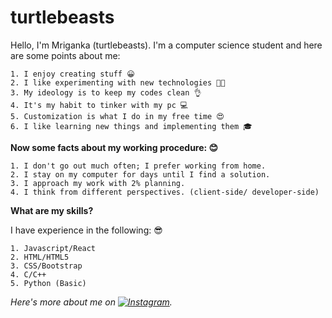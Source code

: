 # turtlebeasts

Hello, I'm Mriganka (turtlebeasts). I'm a computer science student and here are some points about me:

    1. I enjoy creating stuff 😀
    2. I like experimenting with new technologies 🧑‍🔬
    3. My ideology is to keep my codes clean 👌
    4. It's my habit to tinker with my pc 💻
    5. Customization is what I do in my free time 😍
    6. I like learning new things and implementing them 🎓

**Now some facts about my working procedure: 😊**
    
    1. I don't go out much often; I prefer working from home.
    2. I stay on my computer for days until I find a solution.
    3. I approach my work with 2% planning.
    4. I think from different perspectives. (client-side/ developer-side)

**What are my skills?**

I have experience in the following: 😎

    1. Javascript/React
    2. HTML/HTML5
    3. CSS/Bootstrap
    4. C/C++
    5. Python (Basic)

*Here's more about me on [![Instagram](https://github.com/favicon.ico)](https://www.instagram.com/_turtle_shells/).*

